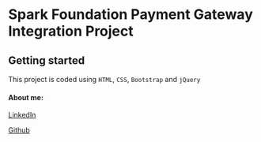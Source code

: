 #  Spark Foundation Payment Gateway Integration Project 
## Getting started


This project is coded using `HTML`, `CSS`, `Bootstrap` and `jQuery`

####  About me:


[LinkedIn](https://www.linkedin.com/in/tanishq-mahajan-b06997208/)


[Github](https://github.com/Tanishq-2001)